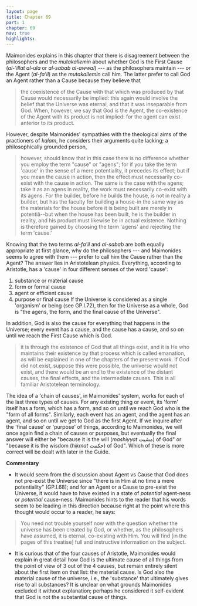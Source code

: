 ```yaml
---
layout: page
title: Chapter 69
part: 1
chapter: 69
nav: true
highlights: 
---
```


Maimonides explains in this chapter that there is disagreement between the philosophers and the _mutakallemin_ about whether God is  the First Cause (_al-'illat al-ula_ or _al-sabab al-awwal_) --- as the philosophers maintain --- or the Agent (_al-fa'il_) as the _mutakallemin_ call him. The latter prefer to call God an Agent rather than a Cause because they believe that
> the coexistence of the Cause with that which was produced by that Cause would necessarily be implied: this again would involve the belief that the Universe was eternal, and that it was inseparable from God. When, however, we say that God is the Agent, the co-existence of the Agent with its product is not implied: for the agent can exist anterior to its product.

However, despite Maimonides' sympathies with the theological aims of the practioners of _kalam_, he considers their arguments quite lacking; a philosophically grounded person, 
> however, should know that in this case there is no difference whether you employ the term "cause" or "agens"; for if you take the term 'cause' in the sense of a mere potentiality, it precedes its effect; but if you mean the cause in action, then the effect must necessarily co-exist with the cause in action. The same is the case with the agens; take it as an agens in reality, the work must necessarily co-exist with its agens. For the builder, before he builds the house, is not in reality a builder, but has the faculty for building a house-in the same way as the materials for the house before it is being built are merely in potentiâ--but when the house has been built, he is the builder in reality, and his product must likewise be in actual existence. Nothing is therefore gained by choosing the term 'agens' and rejecting the term 'cause.'

Knowing that the two terms _al-fa'il_ and _al-sabab_ are both equally appropriate at first glance, why do the philosophers --- and Maimonides seems to agree with them --- prefer to call him the Cause rather than the Agent? The answer lies in Aristotelean physics. Everything, according to Aristotle, has a 'cause' in four different senses of the word 'cause':
1. substance or material cause
2. form or formal cause
3. agent or efficient cause
4. purpose or final cause
If the Universe is considered as a single 'organism' or being (see GP.I.72), then for the Universe as a whole, God is "the agens, the form, and the final cause of the Universe". 

In addition, God is also the cause for everything that happens in the Universe; every event has a cause, and the cause has a cause, and so on until we reach the First Cause which is God.
> it is through the existence of God that all things exist, and it is He who maintains their existence by that process which is called emanation, as will be explained in one of the chapters of the present work. If God did not exist, suppose this were possible, the universe would not exist, and there would be an end to the existence of the distant causes, the final effects, and the intermediate causes.
This is all familiar Aristotelean terminology.

The idea of a 'chain of causes', in Maimonides' system, works for each of the last three types of causes. For any existing thing or event, its 'form' itself has a form, which has a form, and so on until we reach God who is the "form of all forms". Similarly, each event has an agent, and the agent has an agent, and so on until we get to God as the first Agent. If we inquire after the 'final cause' or 'purpose' of things, according to Maimonides, we will once again find a chain of causes or purposes, but eventually the final answer will either be "because it is the will (_mashiyyat_ مشيت) of God" or "because it is the wisdom (_hikmat_ حکمت) of God". Which of these is more correct will be dealt with later in the Guide.

**Commentary**

- It would seem from the discussion about Agent vs Cause that God does not pre-exist the Universe since "there is in Him at no time a mere potentiality" (GP.I.68); and for an Agent or a Cause to pre-exist the Universe, it would have to have existed in a state of _potential_ agent-ness or _potential_ cause-ness. Maimonides hints to the reader that his words seem to be leading in this direction because right at the point where this thought would occur to a reader, he says:
> You need not trouble yourself now with the question whether the universe has been created by God, or whether, as the philosophers have assumed, it is eternal, co-existing with Him. You will find [in the pages of this treatise] full and instructive information on the subject.
- It is curious that of the four causes of Aristotle, Maimonides would explain in great detail how God is the ultimate cause of all things from the point of view of 3 out of the 4 causes, but remain entirely silent about the first item on that list: the material cause. Is God also the material cause of the universe, i.e., the 'substance' that ultimately gives rise to all substances? It is unclear on what grounds Maimonides excluded it without explanation; perhaps he considered it self-evident that God is not the substantial cause of things.